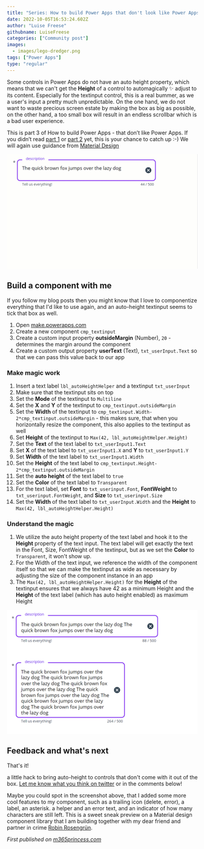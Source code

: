 ```yaml
---
title: "Series: How to build Power Apps that don't look like Power Apps - auto-height textinput - Material Design part 3"
date: 2022-10-05T16:53:24.602Z
author: "Luise Freese"
githubname: LuiseFreese
categories: ["Community post"]
images:
  - images/lego-dredger.png
tags: ["Power Apps"]
type: "regular"
---
```



Some controls in Power Apps do not have an auto height property, which means that we can't get the **Height** of a control to automagically ✨ adjust to its content. Especially for the textinput control, this is a real bummer, as we a user's input a pretty much unpredictable. On the one hand, we do not want to waste precious screen estate by making the box as big as possible, on the other hand, a too small box will result in an endless scrollbar which is a bad user experience.

This is part 3 of How to build Power Apps - that don’t like Power Apps. If you didn’t read [part 1](https://pnp.github.io/blog/post/build-powerapps-that-dont-look-like-powerapps-1/)  or [part 2](https://pnp.github.io/blog/post/build-powerapps-that-dont-look-like-powerapps-2/) yet, this is your chance to catch up :-) We will again use guidance from [Material Design](https://material.io/design/introduction) 

![gif of autoheight textinput](images/textinputauto.gif)

## Build a component with me

If you follow my blog posts then you might know that I love to componentize everything that I'd like to use again, and an auto-height textinput seems to tick that box as well.

1. Open [make.powerapps.com](https://make.powerapps.com)
2. Create a new component `cmp_textinput`
3. Create a custom input property **outsideMargin** (Number), `20` - determines the margin around the component
4. Create a custom output property **userText** (Text), `txt_userInput.Text` so that we can pass this value back to our app

### Make magic work

1. Insert a text label `lbl_autoHeightHelper` and a textinput `txt_userInput`
2. Make sure that the textinput sits on top
3. Set the **Mode** of the textinput to `Multiline`
4. Set the **X** and **Y** of the textinput to `cmp_textinput.outsideMargin`
5. Set the **Width** of the textinput to `cmp_textinput.Width-2*cmp_textinput.outsideMargin` - this makes sure, that when you horizontally resize the component, this also applies to the textinput as well
6. Set **Height** of the textinput to `Max(42, lbl_autoHeightHelper.Height)`
7. Set the **Text** of the text label to `txt_userInput1.Text`
8. Set **X** of the text label to `txt_userInput1.X` and **Y** to `txt_userInput1.Y`
9. Set **Width** of the text label to `txt_userInput1.Width`
10. Set the **Height** of the text label to `cmp_textinput.Height-2*cmp_textinput.outsideMargin`
11. Set the **auto height** of the text label to `true`
12. Set the **Color** of the text label to `Transparent`
13. For the text label, set **Font** to  `txt_userinput.Font`, **FontWeight** to `txt_userinput.FontWeight`, and **Size** to `txt_userinput.Size`
14. Set the **Width** of the text label to `txt_userInput.Width` and the **Height** to `Max(42, lbl_autoHeightHelper.Height)`

### Understand the magic

1. We utilize the auto height property of the text label and hook it to the **Height** property of the text input. The text label will get exactly the text in the Font, Size, FontWeight of the textinput, but as we set the **Color** to `Transparent`, it won't show up.
2. For the Width of the text input, we reference the width of the component itself so that we can make the textinput as wide as necessary by adjusting the size of the component instance in an app
3. The `Max(42, lbl_autoHeightHelper.Height)` for the **Height** of the textinput ensures that we always have 42 as a minimum Height and the **Height** of the text label (which has auto height enabled) as maximum Height

![auto height textinput component](images/textinputautoheight.png)

## Feedback and what's next

That's it!

a little hack to bring auto-height to controls that don't come with it out of the box. [Let me know what you think on twitter](https://twitter.com/LuiseFreese/status/1578056178323570694) or in the comments below!

Maybe you could spot in the screenshot above, that I added some more cool features to my component, such as a trailing icon (delete, error), a label, an asterisk. a helper and an error text, and an indicator of how many characters are still left. This is a sweet sneak preview on a Material design component library that I am building together with my dear friend and partner in crime [Robin Rosengrün](https://twitter.com/power_r2).

*First published on [m365princess.com](https://m365princess.com)*
